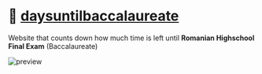 # 📅 [daysuntilbaccalaureate](https://sebastiankalciov.github.io/daysuntilbaccalaureate/)
Website that counts down how much time is left until **Romanian Highschool Final Exam** (Baccalaureate)

![preview](https://i.imgur.com/XEPnree.png)
